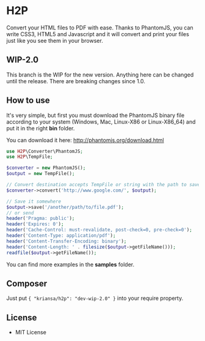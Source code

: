 # H2P

Convert your HTML files to PDF with ease. Thanks to PhantomJS, you can write CSS3, HTML5 and Javascript and it will convert and print your files just like you see them in your browser.

## WIP-2.0

This branch is the WIP for the new version. Anything here can be changed until the release. There are breaking changes since 1.0.

## How to use

It's very simple, but first you must download the PhantomJS binary file according to your system (Windows, Mac, Linux-X86 or Linux-X86_64) and put it in the right **bin** folder.

You can download it here: http://phantomjs.org/download.html

```php
use H2P\Converter\PhantomJS;
use H2P\TempFile;

$converter = new PhantomJS();
$output = new TempFile();

// Convert destination accepts TempFile or string with the path to save the file
$converter->convert('http://www.google.com/', $output);

// Save it somewhere
$output->save('/another/path/to/file.pdf');
// or send
header('Pragma: public');
header('Expires: 0');
header('Cache-Control: must-revalidate, post-check=0, pre-check=0');
header('Content-Type: application/pdf');
header('Content-Transfer-Encoding: binary');
header('Content-Length: ' . filesize($output->getFileName()));
readfile($output->getFileName());
```

You can find more examples in the **samples** folder.

## Composer

Just put `{ "kriansa/h2p": "dev-wip-2.0" }` into your require property.

## License

* MIT License